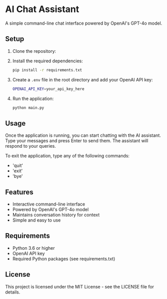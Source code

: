 # AI Chat Assistant

A simple command-line chat interface powered by OpenAI's GPT-4o model.

## Setup

1. Clone the repository: 
2. Install the required dependencies:
   ```bash
   pip install -r requirements.txt
   ```

3. Create a `.env` file in the root directory and add your OpenAI API key:
   ```bash
   OPENAI_API_KEY=your_api_key_here
   ```

4. Run the application:
   ```bash
   python main.py
   ```

## Usage

Once the application is running, you can start chatting with the AI assistant. Type your messages and press Enter to send them. The assistant will respond to your queries.

To exit the application, type any of the following commands:
- 'quit'
- 'exit'
- 'bye'

## Features

- Interactive command-line interface
- Powered by OpenAI's GPT-4o model
- Maintains conversation history for context
- Simple and easy to use

## Requirements

- Python 3.6 or higher
- OpenAI API key
- Required Python packages (see requirements.txt)

## License

This project is licensed under the MIT License - see the LICENSE file for details.
